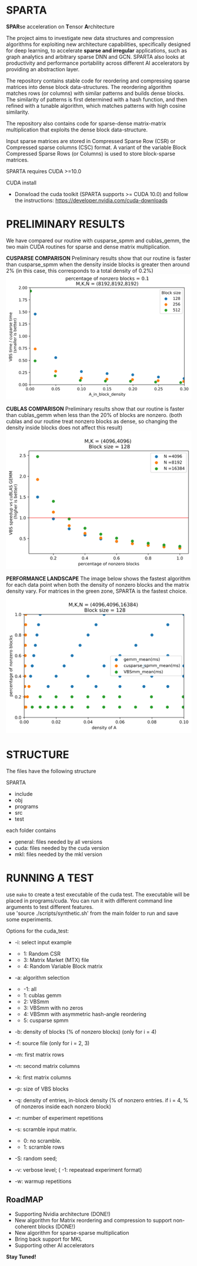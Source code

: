 # SPARTA
**SPAR**se acceleration on **T**ensor **A**rchitecture

The project aims to investigate new data structures and compression algorithms for exploiting new architecture capabilities, specifically designed for deep learning, to accelerate **sparse and irregular** applications, such as graph analytics and arbitrary sparse DNN and GCN. SPARTA also looks at productivity and performance portability across different AI accelerators by providing an abstraction layer.  

The repository contains stable code for reordering and compressing sparse matrices into dense block data-structures.
The reordering algorithm matches rows (or columns) with similar patterns and builds dense blocks. 
The similarity of patterns is first determined with a hash function, and then refined with a tunable algorithm, which matches patterns with high cosine similarity.

The repository also contains code for sparse-dense matrix-matrix multiplication that exploits the dense block data-structure.

Input sparse matrices are stored in Compressed Sparse Row (CSR) or Compressed sparse columns (CSC) format. 
A variant of the variable Block Compressed Sparse Rows (or Columns) is used to store block-sparse matrices. 

SPARTA requires CUDA >=10.0 

CUDA install
* Donwload the cuda toolkit (SPARTA supports >= CUDA 10.0) and follow the instructions: https://developer.nvidia.com/cuda-downloads

# PRELIMINARY RESULTS
We have compared our routine with cusparse_spmm and cublas_gemm, the two main CUDA routines for sparse and dense matrix multiplication.

**CUSPARSE COMPARISON**
Preliminary results show that our routine is faster than cusparse_spmm when the density inside blocks is greater then around 2% (in this case, this corresponds to a total density of 0.2%)
![](/images/performance_experiment/VBS_vs_spmm_A8192_B_8192_fixed_blockdensity_0.1.jpg)


**CUBLAS COMPARISON**
Preliminary results show that our routine is faster than cublas_gemm when less than the 20% of blocks are nonzero. 
(both cublas and our routine treat nonzero blocks as dense, so changing the density inside blocks does not affect this result)
![](/images/performance_experiment_v2/VBS_vs_gemm_A4096_B_16384Block_size_128_varying_Block_density.jpg)


**PERFORMANCE LANDSCAPE**
The image below shows the fastest algorithm for each data point when both the density of nonzero blocks and the matrix density vary.
For matrices in the green zone, SPARTA is the fastest choice. 
![](/images/performance_experiment_v2/scatter_performance_plot.jpg)

# STRUCTURE

The files have the following structure

SPARTA
* include
* obj
* programs 
* src
* test   

each folder contains 
* general: files needed by all versions
* cuda: files needed by the cuda version
* mkl: files needed by the mkl version


# RUNNING A TEST

use `make` to create a test executable of the cuda test. The executable will be placed in programs/cuda. You can run it with different command line arguments to test different features.  
use 'source ./scripts/synthetic.sh' from the main folder to run and save some experiments. 

Options for the cuda_test:

* -i: select input example
* * 1: Random CSR
* * 3: Matrix Market (MTX) file
* * 4: Random Variable Block matrix
      
* -a: algorithm selection
* * -1: all
* * 1: cublas gemm
* * 2: VBSmm
* * 3: VBSmm with no zeros
* * 4: VBSmm with asymmetric hash-angle reordering
* * 5: cusparse spmm

* -b: density of blocks (% of nonzero blocks) (only for i = 4)

* -f: source file (only for i = 2, 3)

* -m: first matrix rows

* -n: second matrix columns

* -k: first matrix columns

* -p: size of VBS blocks

* -q: density of entries, in-block density (% of nonzero entries. if i = 4, % of nonzeros inside each nonzero block)

* -r: number of experiment repetitions

* -s: scramble input matrix. 
* * 0: no scramble. 
* * 1: scramble rows

* -S: random seed;

* -v: verbose level; ( -1: repeatead experiment format) 

* -w: warmup repetitions
      
## RoadMAP
* Supporting Nvidia architecture (DONE!)
* New algorithm for Matrix reordering and compression to support non-coherent blocks (DONE!)
* New algorithm for sparse-sparse multiplication
* Bring back support for MKL 
* Supporting other AI accelerators

**Stay Tuned!**
